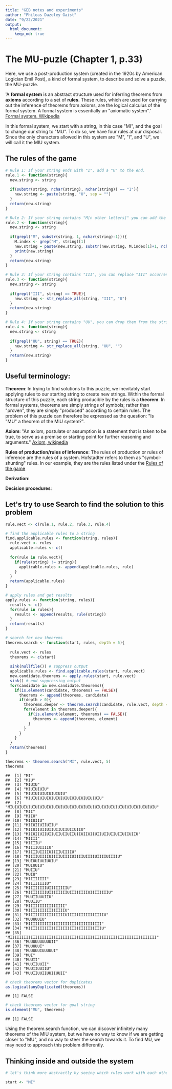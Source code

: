 ```yaml
---
title: "GEB notes and experiments"
author: "Phileas Dazeley Gaist"
date: "9/22/2021"
output: 
  html_document:
    keep_md: true
---
```




# The MU-puzle (Chapter 1, p.33)

Here, we use a post-production system (created in the 1920s by American Logician Emil Post), a kind of formal system, to describe and solve a puzzle, the MU-puzzle.

'A **formal system** is an abstract structure used for inferring theorems from **axioms** according to a set of **rules.** These rules, which are used for carrying out the inference of theorems from axioms, are the logical calculus of the formal system. A formal system is essentially an "axiomatic system".' [Formal system, Wikipedia](https://en.wikipedia.org/wiki/Formal_system)

In this formal system, we start with a string, in this case "MI", and the goal to change our string to "MU". To do so, we have four rules at our disposal. Since the only characters allowed in this system are "M", "I", and "U", we will call it the MIU system.

## The rules of the game


```r
# Rule 1: If your string ends with "I", add a "U" to the end.
rule.1 <- function(string){
  new.string <- string
  
  if(substr(string, nchar(string), nchar(string)) == "I"){
    new.string <- paste(string, "U", sep = "")
  }
  return(new.string)
}

# Rule 2: If your string contains "M[n other letters]" you can add the [n other letters] to the end of the string.
rule.2 <- function(string){
  new.string <- string
  
  if(grepl("M", substr(string, 1, nchar(string)-1))){
    M.index <- grep("M", string)[1]
    new.string = paste(new.string, substr(new.string, M.index[1]+1, nchar(new.string)), sep = "")
    print(new.string)
  }
  return(new.string)
}

# Rule 3: If your string contains "III", you can replace "III" occurrences with "U"
rule.3 <- function(string){
  new.string <- string
  
  if(grepl("III", string) == TRUE){
    new.string <- str_replace_all(string, "III", "U")
  }
  return(new.string)
}

# Rule 4: If your string contains "UU", you can drop them from the string
rule.4 <- function(string){
  new.string <- string
  
  if(grepl("UU", string) == TRUE){
    new.string <- str_replace_all(string, "UU", "")
  } 
  return(new.string)
}
```

## Useful terminology:

**Theorem**: In trying to find solutions to this puzzle, we inevitably start applying rules to our starting string to create new strings. Within the formal structure of this puzzle, each string producible by the rules is a **theorem**. In formal systems, theorems are simply strings of symbols; rather than "proven", they are simply "produced" according to certain rules. The problem of this puzzle can therefore be expressed as the question: "Is "MU" a theorem of the MIU system?".

**Axiom**: "An axiom, postulate or assumption is a statement that is taken to be true, to serve as a premise or starting point for further reasoning and arguments." [Axiom, wikipedia](https://en.wikipedia.org/wiki/Axiom)

**Rules of production/rules of inference**: The rules of production or rules of inference are the rules of a system. Hofstadter refers to them as "symbol-shunting" rules. In our example, they are the rules listed under the [Rules of the game](#2-rules-of-the-game)

**Derivation**:

**Decision procedures**:

## Let's try to use Search to find the solution to this problem


```r
rule.vect <- c(rule.1, rule.2, rule.3, rule.4)

# find the applicable rules to a string
find.applicable.rules <- function(string, rules){
  rule.vect <- rules
  applicable.rules <- c()
  
  for(rule in rule.vect){
    if(rule(string) != string){
      applicable.rules <- append(applicable.rules, rule)
    }
  }
  return(applicable.rules)
}

# apply rules and get results
apply.rules <- function(string, rules){
  results <- c()
  for(rule in rules){
    results <- append(results, rule(string))
  }
  return(results)
}

# search for new theorems
theorem.search <- function(start, rules, depth = 5){
  
  rule.vect <- rules
  theorems <- c(start)
  
  sink(nullfile()) # suppress output
  applicable.rules <- find.applicable.rules(start, rule.vect)
  new.candidate.theorems <- apply.rules(start, rule.vect)
  sink() # end suppressing output
  for(candidate in new.candidate.theorems){
    if(is.element(candidate, theorems) == FALSE){
      theorems <- append(theorems, candidate)
      if(depth > 0){
        theorems.deeper <- theorem.search(candidate, rule.vect, depth = depth-1)
        for(element in theorems.deeper){
          if(is.element(element, theorems) == FALSE){
            theorems <- append(theorems, element)
          }
        }
      }
    }
  }
  return(theorems)
}

theorems <- theorem.search("MI", rule.vect, 5)
theorems
```

```
##  [1] "MI"                                                               
##  [2] "MIU"                                                              
##  [3] "MIUIU"                                                            
##  [4] "MIUIUIUIU"                                                        
##  [5] "MIUIUIUIUIUIUIUIU"                                                
##  [6] "MIUIUIUIUIUIUIUIUIUIUIUIUIUIUIUIU"                                
##  [7] "MIUIUIUIUIUIUIUIUIUIUIUIUIUIUIUIUIUIUIUIUIUIUIUIUIUIUIUIUIUIUIUIU"
##  [8] "MII"                                                              
##  [9] "MIIU"                                                             
## [10] "MIIUIIU"                                                          
## [11] "MIIUIIUIIUIIU"                                                    
## [12] "MIIUIIUIIUIIUIIUIIUIIUIIU"                                        
## [13] "MIIUIIUIIUIIUIIUIIUIIUIIUIIUIIUIIUIIUIIUIIUIIUIIU"                
## [14] "MIIII"                                                            
## [15] "MIIIIU"                                                           
## [16] "MIIIIUIIIIU"                                                      
## [17] "MIIIIUIIIIUIIIIUIIIIU"                                            
## [18] "MIIIIUIIIIUIIIIUIIIIUIIIIUIIIIUIIIIUIIIIU"                        
## [19] "MUIUUIUUIUUIU"                                                    
## [20] "MUIUUIU"                                                          
## [21] "MUIIU"                                                            
## [22] "MUIU"                                                             
## [23] "MIIIIIIII"                                                        
## [24] "MIIIIIIIIU"                                                       
## [25] "MIIIIIIIIUIIIIIIIIU"                                              
## [26] "MIIIIIIIIUIIIIIIIIUIIIIIIIIUIIIIIIIIU"                            
## [27] "MUUIIUUUIIU"                                                      
## [28] "MUUIIU"                                                           
## [29] "MIIIIIIIIIIIIIIII"                                                
## [30] "MIIIIIIIIIIIIIIIIU"                                               
## [31] "MIIIIIIIIIIIIIIIIUIIIIIIIIIIIIIIIIU"                              
## [32] "MUUUUUIU"                                                         
## [33] "MIIIIIIIIIIIIIIIIIIIIIIIIIIIIIIII"                                
## [34] "MIIIIIIIIIIIIIIIIIIIIIIIIIIIIIIIIU"                               
## [35] "MIIIIIIIIIIIIIIIIIIIIIIIIIIIIIIIIIIIIIIIIIIIIIIIIIIIIIIIIIIIIIIII"
## [36] "MUUUUUUUUUUII"                                                    
## [37] "MUUUUUI"                                                          
## [38] "MUUUUUIUUUUUI"                                                    
## [39] "MUI"                                                              
## [40] "MUUII"                                                            
## [41] "MUUIIUUII"                                                        
## [42] "MUUIIUUIIU"                                                       
## [43] "MUUIIUUIIUUIIUUII"
```

```r
# check theorems vector for duplicates
as.logical(anyDuplicated(theorems))
```

```
## [1] FALSE
```

```r
# check theorems vector for goal string
is.element("MU", theorems)
```

```
## [1] FALSE
```

Using the theorem.search function, we can discover infinitely many theorems of the MIU system, but we have no way to know if we are getting closer to "MU", and no way to steer the search towards it. To find MU, we may need to approach this problem differently.

## Thinking inside and outside the system


```r
# let's think more abstractly by seeing which rules work with each other:

start <- "MI"
```


